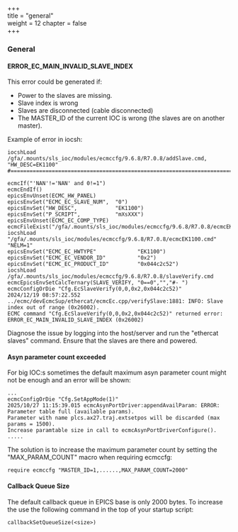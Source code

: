 +++  
title = "general"   
weight = 12
chapter = false  
+++

### General

#### ERROR_EC_MAIN_INVALID_SLAVE_INDEX

This error could be generated if:
* Power to the slaves are missing.
* Slave index is wrong
* Slaves are disconnected (cable disconnected)
* The MASTER_ID of the current IOC is wrong (the slaves are on another master).

Example of error in iocsh:
```
iocshLoad /gfa/.mounts/sls_ioc/modules/ecmccfg/9.6.8/R7.0.8/addSlave.cmd,       "HW_DESC=EK1100"
#==============================================================================

ecmcIf("'NAN'!='NAN' and 0!=1")
ecmcEndIf()
epicsEnvUnset(ECMC_HW_PANEL)
epicsEnvSet("ECMC_EC_SLAVE_NUM",  "0")
epicsEnvSet("HW_DESC",            "EK1100")
epicsEnvSet("P_SCRIPT",           "mXsXXX")
epicsEnvUnset(ECMC_EC_COMP_TYPE)
ecmcFileExist("/gfa/.mounts/sls_ioc/modules/ecmccfg/9.6.8/R7.0.8/ecmcEK1100.cmd",1)
iocshLoad "/gfa/.mounts/sls_ioc/modules/ecmccfg/9.6.8/R7.0.8/ecmcEK1100.cmd" "NELM=1"
epicsEnvSet("ECMC_EC_HWTYPE"             "EK1100")
epicsEnvSet("ECMC_EC_VENDOR_ID"          "0x2")
epicsEnvSet("ECMC_EC_PRODUCT_ID"         "0x044c2c52")
iocshLoad /gfa/.mounts/sls_ioc/modules/ecmccfg/9.6.8/R7.0.8/slaveVerify.cmd
ecmcEpicsEnvSetCalcTernary(SLAVE_VERIFY, "0==0","","#- ")
ecmcConfigOrDie "Cfg.EcSlaveVerify(0,0,0x2,0x044c2c52)"
2024/12/19 08:57:22.552 ../ecmc/devEcmcSup/ethercat/ecmcEc.cpp/verifySlave:1881: INFO: Slave index out of range (0x26002).
ECMC command "Cfg.EcSlaveVerify(0,0,0x2,0x044c2c52)" returned error: ERROR_EC_MAIN_INVALID_SLAVE_INDEX (0x26002)
```

Diagnose the issue by logging into the host/server and run the "ethercat slaves" command. Ensure that the slaves are there and powered.

#### Asyn parameter count exceeded

For big IOC:s sometimes the default maximum asyn parameter count might not be enough and an error will be shown:
```
...
ecmcConfigOrDie "Cfg.SetAppMode(1)"
2025/10/27 11:15:39.015 ecmcAsynPortDriver:appendAvailParam: ERROR: Parameter table full (available params).
Parameter with name plcs.ax27.traj.extsetpos will be discarded (max params = 1500).
Increase paramtable size in call to ecmcAsynPortDriverConfigure().
.....
```

The solution is to increase the maximum parameter count by setting the "MAX_PARAM_COUNT" macro when requiring ecmccfg:
```
require ecmccfg "MASTER_ID=1,......,MAX_PARAM_COUNT=2000"
```
#### Callback Queue Size

The default callback queue in EPICS base is only 2000 bytes. 
To increase the use the following command in the top of your startup script:
```
callbackSetQueueSize(<size>)
```
